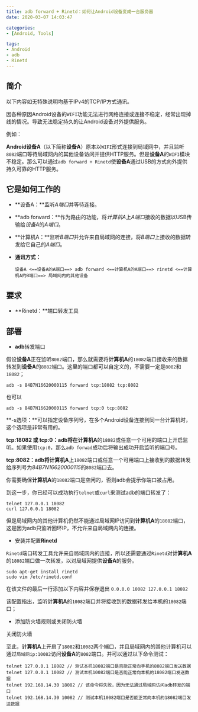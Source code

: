 ```yaml
---
title: adb forward + Rinetd：如何让Android设备变成一台服务器
date: 2020-03-07 14:03:47

categories:
- [Android, Tools]

tags:
- Android
- adb
- Rinetd
---
```


## 简介

以下内容如无特殊说明均基于IPv4的TCP/IP方式通讯。

因各种原因Android设备的`WIFI`功能无法进行网络连接或连接不稳定，经常出现掉线的情况。导致无法稳定持久的让Android设备对外提供服务。

例如：

**Android设备A**（以下简称**设备A**）原本以`WIFI`形式连接到局域网中，并且监听`8082`端口等待局域网内的其他设备访问并提供HTTP服务。但是**设备A**的`WIFI`模块不稳定。那么可以通过`adb forward + Rinetd`使**设备A**通过USB的方式向外提供持久可靠的HTTP服务。



## 它是如何工作的

- **设备A：**监听*A端口*并等待连接。
- **adb forward：**作为路由的功能，将*计算机A*上*A端口*接收的数据以USB传输给*设备A*的*A端口*。
- **计算机A：**监听*B端口*并允许来自局域网的连接，将*B端口*上接收的数据转发给它自己的*A端口*。

- **通讯方式：** 

  ````
  设备A <==设备A的A端口==> adb forward <==计算机A的A端口==> rinetd <==计算机A的B端口==> 局域网内的其他设备
  ````



## 要求

- **Rinetd：**端口转发工具



## 部署

- **adb**转发端口

假设**设备A**正在监听`8082`端口，那么就需要将**计算机A**的`18082`端口接收来的数据转发到**设备A**的`8082`端口。这里的端口都可以自定义的，不需要一定是`8082`和`18082`；

```shell
adb -s 84B7N16620000115 forward tcp:18082 tcp:8082
```

也可以

```shell
adb -s 84B7N16620000115 forward tcp:0 tcp:8082
```

**-s选项：**可以指定设备序列号，在多个Android设备连接到同一台计算机时，这个选项是非常有用的。

**tcp:18082 或 tcp:0：**adb将在**计算机A**的`18082`或任意一个可用的端口上开启监听。如果使用`tcp:0`，那么`adb forwad`成功后将输出成功开启监听的端口号。

**tcp:8082：**adb将**计算机A**上`18082`端口或任意一个可用端口上接收到的数据转发给序列号为*84B7N16620000115*的`8082`端口去。

你需要确保**计算机A**的`18082`端口是空闲的，否则adb会提示你端口被占用。

到这一步，你已经可以成功执行`telnet`或`curl`来测试adb的端口转发了：

```shell
telnet 127.0.0.1 18082
curl 127.0.0.1 18082
```

但是局域网内的其他计算机仍然不能通过局域网IP访问到**计算机A**的`18082`端口，这是因为adb只监听回环IP，不允许来自局域网内的连接。



- 安装并配置**Rinetd**

`Rinetd`端口转发工具允许来自局域网内的连接，所以还需要通过`Rinetd`对**计算机A**的`18082`端口做一次转发，以对局域网提供**设备A**的服务。

```shell
sudo apt-get install rinetd
sudo vim /etc/rinetd.conf
```

在该文件的最后一行添加以下内容并保存退出
`0.0.0.0 10082 127.0.0.1 18082`

该配置指出，监听**计算机A**的`10082`端口并将接收到的数据转发给本机的`18082`端口；



- 添加防火墙规则或关闭防火墙

关闭防火墙



至此，**计算机A**上开启了`18082`和`10082`两个端口，并且局域网内的其他计算机可以通过`局域网ip:10082`访问**设备A**的`8082`端口。并可以通过以下命令测试：

````shell
telnet 127.0.0.1 18082 // 测试本机18082端口是否能正常向手机的8082端口发送数据
telnet 127.0.0.1 10082 // 测试本机10082端口是否能正常向本机的18082端口发送数据
telnet 192.168.14.30 18082 // 该命令将失败，因为无法通过局域网访问adb转发的端口
telnet 192.168.14.30 10082 // 测试本机10082端口是否能正常向本机的18082端口发送数据
````